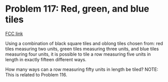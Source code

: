 # Problem 117: Red, green, and blue tiles

[FCC link](https://www.freecodecamp.org/learn/coding-interview-prep/project-euler/problem-117-red-green-and-blue-tiles)

Using a combination of black square tiles and oblong tiles chosen from: red
tiles measuring two units, green tiles measuring three units, and blue tiles
measuring four units, it is possible to tile a row measuring five units in
length in exactly fifteen different ways.

How many ways can a row measuring fifty units in length be tiled? NOTE: This is
related to Problem 116.
